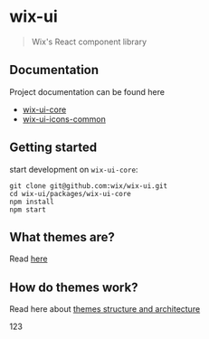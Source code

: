 # wix-ui
> Wix's React component library

## Documentation
Project documentation can be found here
- [wix-ui-core](http://wix-wix-ui-core.surge.sh)
- [wix-ui-icons-common](http://wix-wix-ui-icons-common.surge.sh)


## Getting started
start development on `wix-ui-core`:
```
git clone git@github.com:wix/wix-ui.git
cd wix-ui/packages/wix-ui-core
npm install
npm start
```

## **What themes are?**
Read [here](./docs/WHAT_ARE_THEMES.md)

## **How do themes work?**
Read here about [themes structure and architecture](./docs/THEMES_STRUCTURE.md)

123
